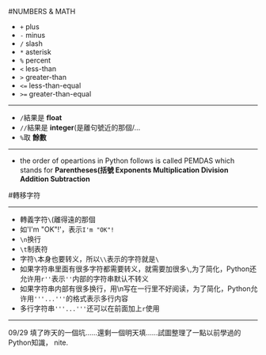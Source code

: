 #NUMBERS & MATH
* `+` plus
* `-` minus
* `/` slash
* `*` asterisk
* `%` percent
* `<` less-than
* `>` greater-than
* `<=` less-than-equal
* `>=` greater-than-equal

***
* `/`結果是 **float**
* `//`結果是 **integer**(是離句號近的那個/…
* `%`取 **餘數**

***
* the order of opeartions in Python follows is called PEMDAS which stands for **Parentheses(括號 Exponents Multiplication Division Addition Subtraction**

#轉移字符

***
* 轉義字符`\`(離得遠的那個
* 如'I\'m \"OK\"!'，表示`I'm "OK"!`
* `\n`换行
* `\t`制表符
* 字符`\`本身也要转义，所以`\\`表示的字符就是`\`
* 如果字符串里面有很多字符都需要转义，就需要加很多`\`,为了简化，Python还允许用`r''`表示`''`内部的字符串默认不转义
* 如果字符串内部有很多换行，用\n写在一行里不好阅读，为了简化，Python允许用`'''...'''`的格式表示多行内容
* 多行字符串`'''...'''`还可以在前面加上`r`使用

***
09/29
填了昨天的一個坑……還剩一個明天填……試圖整理了一點以前學過的Python知識，
nite.
